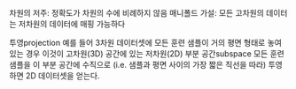 차원의 저주: 정확도가 차원의 수에 비례하지 않음
매니폴드 가설: 모든 고차원의 데이터는 저차원의 데이터에 매핑 가능하다

투영projection
예를 들어 3차원 데이터셋에 모든 훈련 샘플이 거의 평면 형태로 놓여 있는 경우
이것이 고차원(3D) 공간에 있는 저차원(2D) 부분 공간subspace
모든 훈련 샘플을 이 부분 공간에 수직으로 (i.e. 샘플과 평면 사이의 가장 짧은 직선을 따라) 투영하면 2D 데이터셋을 얻는다.
